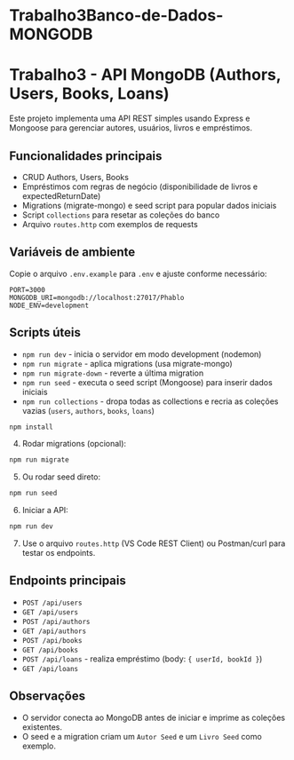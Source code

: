 # Trabalho3Banco-de-Dados-MONGODB

# Trabalho3 - API MongoDB (Authors, Users, Books, Loans)

Este projeto implementa uma API REST simples usando Express e Mongoose para gerenciar autores, usuários, livros e empréstimos.

## Funcionalidades principais
- CRUD Authors, Users, Books
- Empréstimos com regras de negócio (disponibilidade de livros e expectedReturnDate)
- Migrations (migrate-mongo) e seed script para popular dados iniciais
- Script `collections` para resetar as coleções do banco
- Arquivo `routes.http` com exemplos de requests

## Variáveis de ambiente
Copie o arquivo `.env.example` para `.env` e ajuste conforme necessário:

```
PORT=3000
MONGODB_URI=mongodb://localhost:27017/Phablo
NODE_ENV=development
```

## Scripts úteis
- `npm run dev` - inicia o servidor em modo development (nodemon)
- `npm run migrate` - aplica migrations (usa migrate-mongo)
- `npm run migrate-down` - reverte a última migration
- `npm run seed` - executa o seed script (Mongoose) para inserir dados iniciais
- `npm run collections` - dropa todas as collections e recria as coleções vazias (`users`, `authors`, `books`, `loans`)


```powershell
npm install
```

4. Rodar migrations (opcional):

```powershell
npm run migrate
```

5. Ou rodar seed direto:

```powershell
npm run seed
```

6. Iniciar a API:

```powershell
npm run dev
```

7. Use o arquivo `routes.http` (VS Code REST Client) ou Postman/curl para testar os endpoints.

## Endpoints principais
- `POST /api/users`
- `GET /api/users`
- `POST /api/authors`
- `GET /api/authors`
- `POST /api/books`
- `GET /api/books`
- `POST /api/loans` - realiza empréstimo (body: `{ userId, bookId }`)
- `GET /api/loans`

## Observações
- O servidor conecta ao MongoDB antes de iniciar e imprime as coleções existentes.
- O seed e a migration criam um `Autor Seed` e um `Livro Seed` como exemplo.